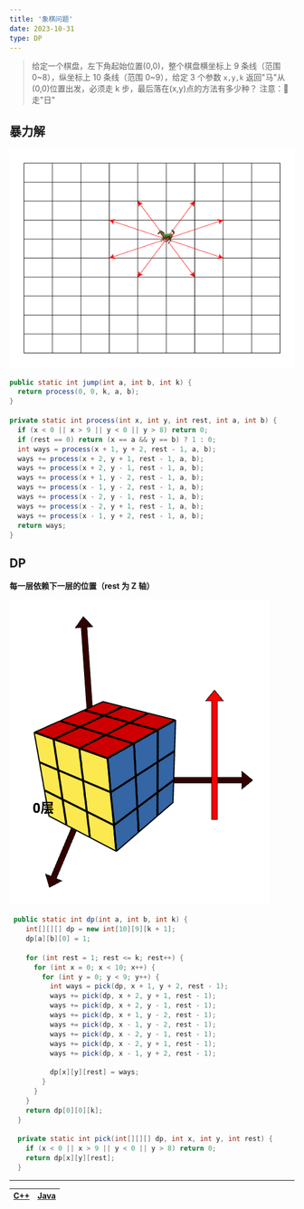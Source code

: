 ```yaml
---
title: '象棋问题'
date: 2023-10-31
type: DP
---
```


> 给定一个棋盘，左下角起始位置(0,0)，整个棋盘横坐标上 9 条线（范围 0~8），纵坐标上 10 条线（范围 0~9），给定 3 个参数 `x,y,k` 返回"马"从(0,0)位置出发，必须走 k 步，最后落在(x,y)点的方法有多少种？
> 注意：🐎 走"日"

## 暴力解

![暴力解](/public/images/ds/dp/dp-horse-jump.drawio.png)

```java
public static int jump(int a, int b, int k) {
  return process(0, 0, k, a, b);
}

private static int process(int x, int y, int rest, int a, int b) {
  if (x < 0 || x > 9 || y < 0 || y > 8) return 0;
  if (rest == 0) return (x == a && y == b) ? 1 : 0;
  int ways = process(x + 1, y + 2, rest - 1, a, b);
  ways += process(x + 2, y + 1, rest - 1, a, b);
  ways += process(x + 2, y - 1, rest - 1, a, b);
  ways += process(x + 1, y - 2, rest - 1, a, b);
  ways += process(x - 1, y - 2, rest - 1, a, b);
  ways += process(x - 2, y - 1, rest - 1, a, b);
  ways += process(x - 2, y + 1, rest - 1, a, b);
  ways += process(x - 1, y + 2, rest - 1, a, b);
  return ways;
}

```

## DP

**每一层依赖下一层的位置（rest 为 Z 轴）**

![暴力解](/public/images/ds/dp/dp-horse-jump2.drawio.png)

```java
 public static int dp(int a, int b, int k) {
    int[][][] dp = new int[10][9][k + 1];
    dp[a][b][0] = 1;

    for (int rest = 1; rest <= k; rest++) {
      for (int x = 0; x < 10; x++) {
        for (int y = 0; y < 9; y++) {
          int ways = pick(dp, x + 1, y + 2, rest - 1);
          ways += pick(dp, x + 2, y + 1, rest - 1);
          ways += pick(dp, x + 2, y - 1, rest - 1);
          ways += pick(dp, x + 1, y - 2, rest - 1);
          ways += pick(dp, x - 1, y - 2, rest - 1);
          ways += pick(dp, x - 2, y - 1, rest - 1);
          ways += pick(dp, x - 2, y + 1, rest - 1);
          ways += pick(dp, x - 1, y + 2, rest - 1);

          dp[x][y][rest] = ways;
        }
      }
    }
    return dp[0][0][k];
  }

  private static int pick(int[][][] dp, int x, int y, int rest) {
    if (x < 0 || x > 9 || y < 0 || y > 8) return 0;
    return dp[x][y][rest];
  }
```

<hr/>

| [C++](https://github.com/ZhengKe996/DS/blob/main/src/dp/horse_jump.cpp) | [Java](https://github.com/ZhengKe996/DS/blob/main/src/dp/horse_jump.java) |
| :---------------------------------------------------------------------: | :-----------------------------------------------------------------------: |
